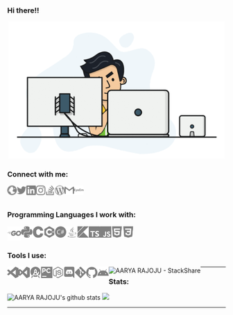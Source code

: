 ### Hi there!! <!--👋-->

<p align="center"> <img width="500px" src="./logos/animation.gif" /> </p>


### Connect with me:

[<img align="left" alt="aaryarajoju.github.io" width="22px" src="./logos/web_globe.svg" />][website]
[<img align="left" alt="AARYA RAJOJU | Twitter" width="22px" src="./logos/twitter.svg" />][twitter]
[<img align="left" alt="AARYA RAJOJU | LinkedIn" width="22px" src="./logos/linkedin.svg" />][linkedin]
[<img align="left" alt="AARYA RAJOJU | Instagram" width="22px" src="./logos/instagram.svg" />][instagram]
[<img align="left" alt="AARYA RAJOJU | Stack Overflow" width="22px" src="./logos/stackoverflow.svg" />][stack]
[<img align="left" alt="AARYA RAJOJU | Blog" width="22px" src="./logos/wordpress.svg" />][blog]
[<img align="left" alt="AARYA RAJOJU | Mail" width="22px" src="./logos/gmail.svg" />][mail]
[<img align="left" alt="AARYA RAJOJU | EyeEm" width="22px" src="./logos/eyeem.svg" />][eyeem]

<br>
<br>

### Programming Languages I work with:

<img align="left" alt="Go" width="32px" src="./logos/go.svg" />
<img align="left" alt="python" width="26px" src="./logos/python.svg" />
<img align="left" alt="C" width="26px" src="./logos/c.svg" />
<img align="left" alt="C++" width="26px" src="./logos/cplusplus.svg" />
<img align="left" alt="C#" width="26px" src="./logos/csharp.svg" />
<img align="left" alt="Java" width="26px" src="./logos/java.svg" />
<img align="left" alt="Kotlin" width="26px" src="./logos/kotlin.svg" />
<img align="left" alt="JavaScript" width="26px" src="./logos/typescript.svg" />
<img align="left" alt="TypeScript" width="26px" src="./logos/javascript.svg" />
<img align="left" alt="HTML5" width="26px" src="./logos/html5.svg" />
<img align="left" alt="CSS3" width="26px" src="./logos/css3.svg" />

<br>
<br>

### Tools I use:

<img align="left" alt="Visual Studio Code" width="26px" src="./logos/visualstudiocode.svg" />
<img align="left" alt="Visual Studio" width="26px" src="./logos/visualstudio.svg" />
<img align="left" alt="JetBrains Android Studio" width="26px" src="./logos/androidstudio.svg" />
<img align="left" alt="JetBrains PyCharm" width="26px" src="./logos/pycharm.svg" />
<img align="left" alt="Node.js" width="26px" src="./logos/node-dot-js.svg" />
<img align="left" alt="Discord" width="26px" src="./logos/discord.svg" />
<img align="left" alt="Git" width="26px" src="./logos/git.svg" />
<img align="left" alt="GitHub" width="26px" src="./logos/github.svg" />
<img align="left" alt="Android" width="26px" src="./logos/android.svg" />
<!--<img align="left" alt="Terminal" width="26px" src="https://raw.githubusercontent.com/github/explore/80688e429a7d4ef2fca1e82350fe8e3517d3494d/topics/terminal/terminal.png" />-->
<a href="https://stackshare.io/aaryarajoju/all-tools"><img align="left" alt="AARYA RAJOJU - StackShare" src="http://img.shields.io/badge/tech-stack-0690fa.svg?style=flat" /><a/>


<!--[![StackShare](http://img.shields.io/badge/tech-stack-0690fa.svg?style=flat)](https://stackshare.io/aaryarajoju/all-tools)-->

---

### Stats:

<!--Credits for the stats: 
https://github.com/anuraghazra/github-readme-stats
-->

<img src="https://github-readme-stats.vercel.app/api?username=aaryarajoju&include_all_commits=true&count_private=true&show_icons=true&theme=radical&hide=contribs" alt="AARYA RAJOJU's github stats" /> <img src="https://github-readme-stats.vercel.app/api/top-langs/?username=aaryarajoju&layout=compact&langs_count=10&theme=radical" lt="AARYA RAJOJU's most used languages" />

---


<!--
Here are some ideas to get you started:
- 🔭 I’m currently working on ...
- 🌱 I’m currently learning ...
- 👯 I’m looking to collaborate on ...
- 🤔 I’m looking for help with ...
- 💬 Ask me about ...
- 📫 How to reach me: ...
- 😄 Pronouns: ...
- ⚡ Fun fact: ...
-->


[website]: https://aaryarajoju.github.io/
[twitter]: https://twitter.com/AaryaRajoju
[blog]: https://aaryarajoju.wordpress.com/
[instagram]: https://instagram.com/aaryarajoju
[mail]: mailto:code.aarya@gmail.com
[linkedin]: https://linkedin.com/in/aaryarajoju
[eyeem]: https://www.eyeem.com/u/capturedbyarx
[stack]: https://stackoverflow.com/users/14383957/aaryarajoju
